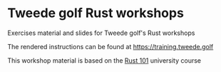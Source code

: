# Tweede golf Rust workshops

Exercises material and slides for Tweede golf's Rust workshops

The rendered instructions can be found at <https://training.tweede.golf>

This workshop material is based on the [Rust 101](https://github.com/tweedegolf/101-rs) university course
